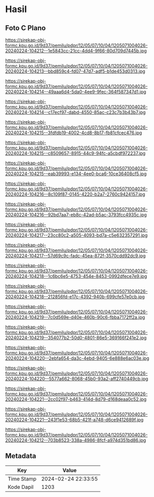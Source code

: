 # Hasil

## Foto C Plano

https://sirekap-obj-formc.kpu.go.id/9d37/pemilu/pdpr/12/05/07/10/04/1205071004026-20240224-104212--1e5843cc-21cc-4dd4-9f66-80d709d7445b.jpg

https://sirekap-obj-formc.kpu.go.id/9d37/pemilu/pdpr/12/05/07/10/04/1205071004026-20240224-104213--bbd859c4-fd07-47d7-adf5-b1de453d0313.jpg

https://sirekap-obj-formc.kpu.go.id/9d37/pemilu/pdpr/12/05/07/10/04/1205071004026-20240224-104214--49aaa6d4-5da0-4ee9-9fec-364f587347d1.jpg

https://sirekap-obj-formc.kpu.go.id/9d37/pemilu/pdpr/12/05/07/10/04/1205071004026-20240224-104214--c17ecf97-dabd-4550-85ac-c23c7b3b43b7.jpg

https://sirekap-obj-formc.kpu.go.id/9d37/pemilu/pdpr/12/05/07/10/04/1205071004026-20240224-104215--3fdfdb19-4002-4cd8-8b17-fb81cfcec476.jpg

https://sirekap-obj-formc.kpu.go.id/9d37/pemilu/pdpr/12/05/07/10/04/1205071004026-20240224-104215--c8509657-8915-44c9-94fc-a5cbdf972237.jpg

https://sirekap-obj-formc.kpu.go.id/9d37/pemilu/pdpr/12/05/07/10/04/1205071004026-20240224-104215--eab39993-e134-4ee0-bca6-10ce36408cf5.jpg

https://sirekap-obj-formc.kpu.go.id/9d37/pemilu/pdpr/12/05/07/10/04/1205071004026-20240224-104216--8c109f87-0145-4220-b2a7-2760c9424157.jpg

https://sirekap-obj-formc.kpu.go.id/9d37/pemilu/pdpr/12/05/07/10/04/1205071004026-20240224-104216--92bd7aa7-eb8c-42ad-b5ac-3793fcc4935c.jpg

https://sirekap-obj-formc.kpu.go.id/9d37/pemilu/pdpr/12/05/07/10/04/1205071004026-20240224-104217--23cc80c2-a505-4093-bd7a-c5e632357291.jpg

https://sirekap-obj-formc.kpu.go.id/9d37/pemilu/pdpr/12/05/07/10/04/1205071004026-20240224-104217--57d69c9c-fadc-45ea-872f-3570cdd92dc9.jpg

https://sirekap-obj-formc.kpu.go.id/9d37/pemilu/pdpr/12/05/07/10/04/1205071004026-20240224-104218--1c6bc6e5-4753-454e-8453-0992dfece7e9.jpg

https://sirekap-obj-formc.kpu.go.id/9d37/pemilu/pdpr/12/05/07/10/04/1205071004026-20240224-104218--212856fd-e17c-4392-940b-699cfe57e0cb.jpg

https://sirekap-obj-formc.kpu.go.id/9d37/pemilu/pdpr/12/05/07/10/04/1205071004026-20240224-104219--7c0d569e-d40e-460b-90c6-fbba7172ff2a.jpg

https://sirekap-obj-formc.kpu.go.id/9d37/pemilu/pdpr/12/05/07/10/04/1205071004026-20240224-104219--354077b2-50d0-4801-86e5-369166f241e2.jpg

https://sirekap-obj-formc.kpu.go.id/9d37/pemilu/pdpr/12/05/07/10/04/1205071004026-20240224-104220--2ebfa654-da3c-4ebd-9405-6e888e6ac03e.jpg

https://sirekap-obj-formc.kpu.go.id/9d37/pemilu/pdpr/12/05/07/10/04/1205071004026-20240224-104220--5577a662-8068-45b0-93a2-aff2740449cb.jpg

https://sirekap-obj-formc.kpu.go.id/9d37/pemilu/pdpr/12/05/07/10/04/1205071004026-20240224-104221--2cc02f97-b463-414d-8d79-d168deaa0c52.jpg

https://sirekap-obj-formc.kpu.go.id/9d37/pemilu/pdpr/12/05/07/10/04/1205071004026-20240224-104221--243f1e53-68b5-421f-a748-d6ce9412689f.jpg

https://sirekap-obj-formc.kpu.go.id/9d37/pemilu/pdpr/12/05/07/10/04/1205071004026-20240224-104212--703b8523-338a-4986-8fcf-a974d351bd86.jpg


## Metadata

| Key        | Value               |
| ---------- | ------------------- |
| Time Stamp | 2024-02-24 22:33:55 |
| Kode Dapil | 1203                |



